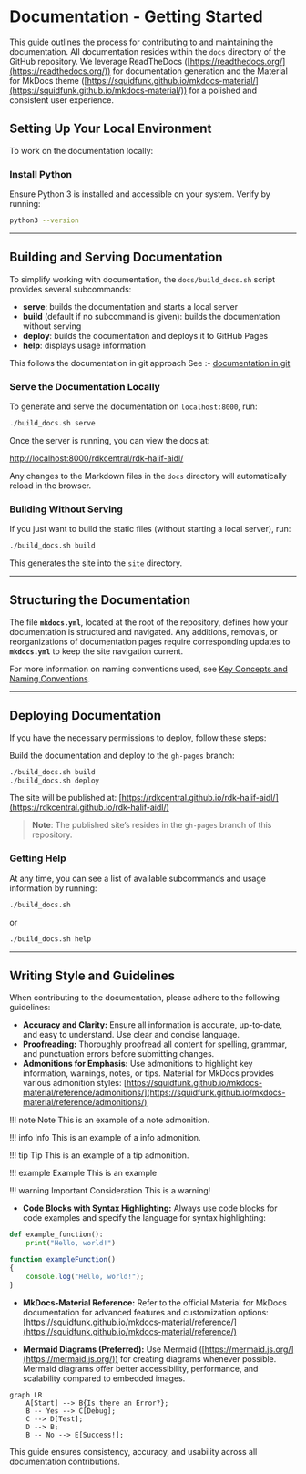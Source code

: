 # Documentation - Getting Started

This guide outlines the process for contributing to and maintaining the documentation. All documentation resides within the `docs` directory of the GitHub repository. We leverage ReadTheDocs ([https://readthedocs.org/](https://readthedocs.org/)) for documentation generation and the Material for MkDocs theme ([https://squidfunk.github.io/mkdocs-material/](https://squidfunk.github.io/mkdocs-material/)) for a polished and consistent user experience.

## Setting Up Your Local Environment

To work on the documentation locally:

### Install Python

Ensure Python 3 is installed and accessible on your system. Verify by running:

```bash
python3 --version
```

---

## Building and Serving Documentation

To simplify working with documentation, the `docs/build_docs.sh` script provides several subcommands:

- **serve**: builds the documentation and starts a local server  
- **build** (default if no subcommand is given): builds the documentation without serving  
- **deploy**: builds the documentation and deploys it to GitHub Pages  
- **help**: displays usage information

This follows the documentation in git approach See :- [documentation in git](../whitepapers/documentation_in_git.md)

### Serve the Documentation Locally

To generate and serve the documentation on `localhost:8000`, run:

```bash
./build_docs.sh serve
```

Once the server is running, you can view the docs at:

[http://localhost:8000/rdkcentral/rdk-halif-aidl/](http://localhost:8000/rdkcentral/rdk-halif-aidl/)

Any changes to the Markdown files in the `docs` directory will automatically reload in the browser.

### Building Without Serving

If you just want to build the static files (without starting a local server), run:

```bash
./build_docs.sh build
```

This generates the site into the `site` directory.

---

## Structuring the Documentation

The file **`mkdocs.yml`**, located at the root of the repository, defines how your documentation is structured and navigated. Any additions, removals, or reorganizations of documentation pages require corresponding updates to **`mkdocs.yml`** to keep the site navigation current.

For more information on naming conventions used, see [Key Concepts and Naming Conventions](../halif/key_concepts/hal/hal_naming_conventions.md).

---

## Deploying Documentation

If you have the necessary permissions to deploy, follow these steps:

Build the documentation and deploy to the `gh-pages` branch:

```bash
./build_docs.sh build
./build_docs.sh deploy
```

The site will be published at: [https://rdkcentral.github.io/rdk-halif-aidl/](https://rdkcentral.github.io/rdk-halif-aidl/)  

> **Note**: The published site’s resides in the `gh-pages` branch of this repository.

### Getting Help

At any time, you can see a list of available subcommands and usage information by running:

```bash
./build_docs.sh
```

or

```bash
./build_docs.sh help
```

---

## Writing Style and Guidelines

When contributing to the documentation, please adhere to the following guidelines:

- **Accuracy and Clarity:** Ensure all information is accurate, up-to-date, and easy to understand. Use clear and concise language.
- **Proofreading:** Thoroughly proofread all content for spelling, grammar, and punctuation errors before submitting changes.
- **Admonitions for Emphasis:** Use admonitions to highlight key information, warnings, notes, or tips. Material for MkDocs provides various admonition styles: [https://squidfunk.github.io/mkdocs-material/reference/admonitions/](https://squidfunk.github.io/mkdocs-material/reference/admonitions/)

!!! note Note
    This is an example of a note admonition.

!!! info Info
    This is an example of a info admonition.

!!! tip Tip
    This is an example of a tip admonition.

!!! example Example
    This is an example

!!! warning Important Consideration
    This is a warning!

- **Code Blocks with Syntax Highlighting:** Always use code blocks for code examples and specify the language for syntax highlighting:

```python
def example_function():
    print("Hello, world!")
```

```javascript
function exampleFunction() 
{
    console.log("Hello, world!");
}
```

- **MkDocs-Material Reference:** Refer to the official Material for MkDocs documentation for advanced features and customization options: [https://squidfunk.github.io/mkdocs-material/reference/](https://squidfunk.github.io/mkdocs-material/reference/)

- **Mermaid Diagrams (Preferred):** Use Mermaid ([https://mermaid.js.org/](https://mermaid.js.org/)) for creating diagrams whenever possible. Mermaid diagrams offer better accessibility, performance, and scalability compared to embedded images.

```mermaid
graph LR
    A[Start] --> B{Is there an Error?};
    B -- Yes --> C[Debug];
    C --> D[Test];
    D --> B;
    B -- No --> E[Success!];
```

This guide ensures consistency, accuracy, and usability across all documentation contributions.
